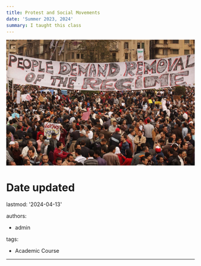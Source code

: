 ```yaml
---
title: Protest and Social Movements
date: 'Summer 2023, 2024'
summary: I taught this class 
---
```



    
![png](output_1_0.jpg)
    
# Date updated
lastmod: '2024-04-13'

authors:
  - admin


tags:
  - Academic Course

---